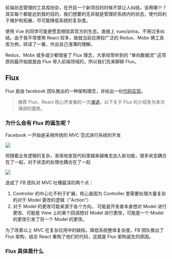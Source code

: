 前端状态管理的工具库纷杂，在开启一个新项目的时候不禁让人纠结，该用哪个？其实每个都能达到我的目的，我们想要的无非就是管理好系统内的状态，使代码利于维护和拓展，尽可能降低系统的复杂度。

使用 Vue 的同学可能更愿意相信其官方的生态，直接上 vuex/pinia，不用过多纠结。由于我平常使用 React 较多，故就当前应用较广泛的 Redux、Mobx 俩工具库为例，研读了一番，作出自己浅薄的理解。

Redux、Mobx 或多或少都借鉴了 Flux 理念，大家经常听到的 “单向数据流” 这项原则最开始就是由 Flux 带入前端领域的，所以我们先来聊聊 Flux。

## Flux

Flux 是由 facebook 团队推出的一种架构理念，并给出一份[代码实现](https://github.com/facebook/flux)。

>  推荐 Flux、React 核心开发者的一次[演讲](https://www.youtube.com/watch?v=nYkdrAPrdcw)，以下关于 Flux 的介绍多为本次演讲的提炼。

### 为什么会有 Flux 的诞生呢？

Facebook 一开始是采用传统的 MVC 范式进行系统的开发

![](https://cdn.jsdelivr.net/gh/FE-Sadhu/diagram/img/20220510004418.png)

但随着业务逻辑的复杂，渐渐地发现代码里越来越难去加入新功能，很多状态耦合在了一起，对于状态的处理也耦合在了一起

![](https://cdn.jsdelivr.net/gh/FE-Sadhu/diagram/img/20220510010044.png)

造成了 FB 团队对 MVC 吐槽最深的两个点：

1. Controller 的中心化不利于扩展，核心是因为 Controller 里需要处理大量复杂的对于 Model 更改的逻辑（"Action"）
2. 对于 Model 的更改可能来源于各个方向。 可能是开发者本身想对 Model 进行更改、可能是 View 上的某个回调想对 Model 进行更改，可能是一个 Model 的更改引发了另一个 Model 的更改。

为了改善以上 MVC 在复杂应用中的缺陷，降低系统整体复杂度，FB 团队推出了 Flux 架构，结合 React 重构了他们的代码，这就是 Flux 架构诞生的原因。

### Flux 具体是什么

